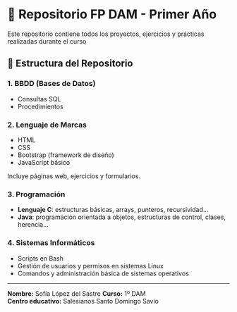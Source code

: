 # 📁 Repositorio FP DAM - Primer Año
Este repositorio contiene todos los proyectos, ejercicios y prácticas realizadas durante el curso

## 📂 Estructura del Repositorio

### 1. BBDD (Bases de Datos)

- Consultas SQL
- Procedimientos

### 2. Lenguaje de Marcas

- HTML
- CSS
- Bootstrap (framework de diseño)
- JavaScript básico

Incluye páginas web, ejercicios y formularios.

### 3. Programación

- **Lenguaje C**: estructuras básicas, arrays, punteros, recursividad...
- **Java**: programación orientada a objetos, estructuras de control, clases, herencia...

### 4. Sistemas Informáticos

- Scripts en Bash
- Gestión de usuarios y permisos en sistemas Linux
- Comandos y administración básica de sistemas operativos

---

**Nombre:** Sofía López del Sastre
**Curso:** 1º DAM  
**Centro educativo:** Salesianos Santo Domingo Savio